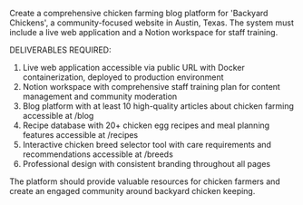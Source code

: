Create a comprehensive chicken farming blog platform for 'Backyard Chickens', a community-focused website in Austin, Texas. The system must include a live web application and a Notion workspace for staff training.

DELIVERABLES REQUIRED:
1. Live web application accessible via public URL with Docker containerization, deployed to production environment
2. Notion workspace with comprehensive staff training plan for content management and community moderation
3. Blog platform with at least 10 high-quality articles about chicken farming accessible at /blog
4. Recipe database with 20+ chicken egg recipes and meal planning features accessible at /recipes
5. Interactive chicken breed selector tool with care requirements and recommendations accessible at /breeds
6. Professional design with consistent branding throughout all pages

The platform should provide valuable resources for chicken farmers and create an engaged community around backyard chicken keeping.
